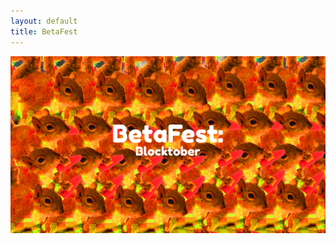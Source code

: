 ```yaml
---
layout: default
title: BetaFest
---
```

<div class="container">
  <a href="#" class="card event-card">
    <img src="./assets/event/blocktober.png" alt="BetaFest: Blocktober" class="event-image">
    <div class="overlay"></div>
  </a>
</div>